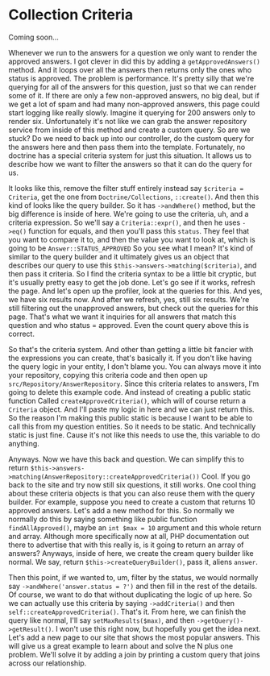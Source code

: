 # Collection Criteria

Coming soon...

Whenever we run to the answers for a question we only want to render the approved
answers. I got clever in did this by adding a `getApprovedAnswers()` method. And it
loops over all the answers then returns only the ones who status is approved. The
problem is performance. It's pretty silly that we're querying for all of the answers
for this question, just so that we can render some of it. If there are only a few
non-approved answers, no big deal, but if we get a lot of spam and had many
non-approved answers, this page could start logging like really slowly. Imagine it
querying for 200 answers only to render six. Unfortunately it's not like we can grab
the answer repository service from inside of this method and create a custom query.
So are we stuck? Do we need to back up into our controller, do the custom query for
the answers here and then pass them into the template. Fortunately, no doctrine has a
special criteria system for just this situation. It allows us to describe how we want
to filter the answers so that it can do the query for us.

It looks like this, remove the filter stuff entirely instead say `$criteria = Criteria`,
get the one from `Doctrine/Collections`, `::create()`. And then this kind
of looks like the query builder. So it has `->andWhere()` method, but the big difference is
inside of here. We're going to use the criteria, uh, and a criteria expression. So
we'll say a `Criteria::expr()`, and then he uses `->eq()` function for
equals, and then you'll pass this `status`. They feel that you want to compare it to,
and then the value you want to look at, which is going to be `Answer::STATUS_APPROVED`
So you see what I mean? It's kind of similar to the query builder and it
ultimately gives us an object that describes our query to use this 
`$this->answers->matching($criteria)`, and then pass it criteria. So I find the criteria syntax to
be a little bit cryptic, but it's usually pretty easy to get the job done. Let's go
see if it works, refresh the page. And let's open up the profiler, look at the
queries for this. And yes, we have six results now. And after we refresh, yes, still
six results. We're still filtering out the unapproved answers, but check out the
queries for this page. That's what we want it inquiries for all answers that match
this question and who status = approved. Even the count query above this is correct.

So that's the criteria system. And other than getting a little bit fancier with the
expressions you can create, that's basically it. If you don't like having the query
logic in your entity, I don't blame you. You can always move it into your repository,
copying this criteria code and then open up `src/Repository/AnswerRepository`.
Since this criteria relates to answers, I'm going to delete this example code. And
instead of creating a public static function Called `createApprovedCriteria()`, which
will of course return a `Criteria` object. And I'll paste my logic in here and we can
just return this. So the reason I'm making this public static is because I want to be
able to call this from my question entities. So it needs to be static. And
technically static is just fine. Cause it's not like this needs to use the, this
variable to do anything.

Anyways. Now we have this back and question. We can simplify this to return 
`$this->answers->matching(AnswerRepository::createApprovedCriteria())`
Cool. If you go back to the site and try now still six questions, it still
works. One cool thing about these criteria objects is that you can also reuse them
with the query builder. For example, suppose you need to create a custom that returns
10 approved answers. Let's add a new method for this. So normally we normally do this
by saying something like public function `findAllApproved()`, maybe an `int $max = 10`
argument and this whole return and array. Although more specifically now at all, PHP
documentation out there to advertise that with this really is, is it going to return
an array of answers? Anyways, inside of here, we create the cream query builder like
normal. We say, return `$this->createQueryBuilder()`, pass it, aliens `answer`.

Then this point, if we wanted to, um, filter by the status, we would normally say 
`->andWhere('answer.status = ?')` and then fill in the rest of the details. Of course, we
want to do that without duplicating the logic of up here. So we can actually use this
criteria by saying `->addCriteria()` and then `self::createApprovedCriteria()`.
That's it. From here, we can finish the query like normal, I'll say `setMaxResults($max)`,
and then `->getQuery()->getResult()`. I won't use this right now, but
hopefully you get the idea next. Let's add a new page to our site that shows the most
popular answers. This will give us a great example to learn about and solve the N
plus one problem. We'll solve it by adding a join by printing a custom query that
joins across our relationship.

